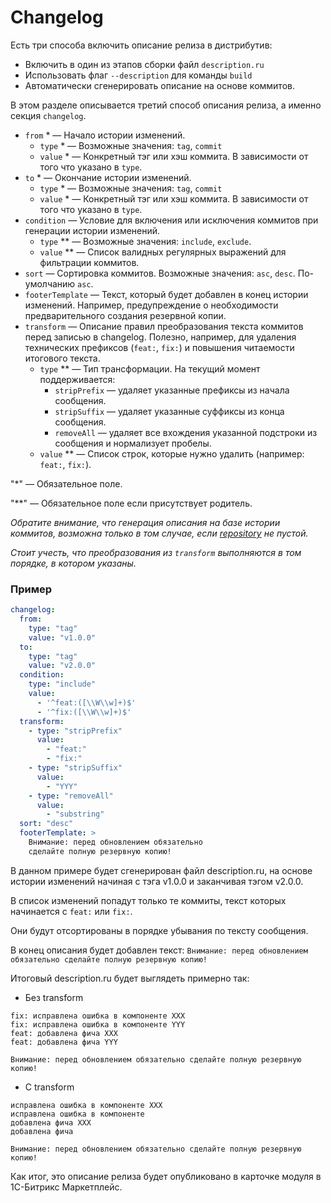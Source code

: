 # Changelog

Есть три способа включить описание релиза в дистрибутив:

- Включить в один из этапов сборки файл `description.ru`
- Использовать флаг `--description` для команды `build`
- Автоматически сгенерировать описание на основе коммитов.

В этом разделе описывается третий способ описания релиза, а именно секция `changelog`.

- `from` * &mdash; Начало истории изменений.
  - `type` * &mdash; Возможные значения: `tag`, `commit`
  - `value` * &mdash; Конкретный тэг или хэш коммита. В зависимости от того что указано в `type`.
- `to` * &mdash; Окончание истории изменений.
  - `type` * &mdash; Возможные значения: `tag`, `commit`
  - `value` * &mdash; Конкретный тэг или хэш коммита. В зависимости от того что указано в `type`.
- `condition` &mdash; Условие для включения или исключения коммитов при генерации истории изменений.
  - `type` ** &mdash; Возможные значения: `include`, `exclude`.
  - `value` ** &mdash; Список валидных регулярных выражений для фильтрации коммитов.
- `sort` &mdash; Сортировка коммитов. Возможные значения: `asc`, `desc`. По-умолчанию `asc`.
- `footerTemplate` &mdash; Текст, который будет добавлен в конец истории изменений. Например, предупреждение о необходимости предварительного создания резервной копии.
- `transform` — Описание правил преобразования текста коммитов перед записью в changelog. Полезно, например, для удаления технических префиксов (`feat:`, `fix:`) и повышения читаемости итогового текста.
  - `type` ** — Тип трансформации. На текущий момент поддерживается:
    - `stripPrefix` — удаляет указанные префиксы из начала сообщения.
    - `stripSuffix` — удаляет указанные суффиксы из конца сообщения.
    - `removeAll` — удаляет все вхождения указанной подстроки из сообщения и нормализует пробелы.
  - `value` ** — Список строк, которые нужно удалить (например: `feat:`, `fix:`).

"*" &mdash; Обязательное поле.

"**" &mdash; Обязательное поле если присутствует родитель.

*Обратите внимание, что генерация описания на базе истории коммитов, возможна только в том случае, если [repository](configuration/main.md) не пустой.*

*Стоит учесть, что преобразования из `transform` выполняются в том порядке, в котором указаны.*

### Пример

```yaml
changelog:
  from:
    type: "tag"
    value: "v1.0.0"
  to:
    type: "tag"
    value: "v2.0.0"
  condition:
    type: "include"
    value:
      - '^feat:([\\W\\w]+)$'
      - '^fix:([\\W\\w]+)$'
  transform:
    - type: "stripPrefix"
      value:
        - "feat:"
        - "fix:"
    - type: "stripSuffix"
      value:
        - "YYY"
    - type: "removeAll"
      value:
        - "substring"
  sort: "desc"
  footerTemplate: >
    Внимание: перед обновлением обязательно 
    сделайте полную резервную копию!
```

В данном примере будет сгенерирован файл description.ru, на основе истории изменений начиная с тэга v1.0.0 и заканчивая тэгом v2.0.0.

В список изменений попадут только те коммиты, текст которых начинается с `feat:` или `fix:`.

Они будут отсортированы в порядке убывания по тексту сообщения.

В конец описания будет добавлен текст: `Внимание: перед обновлением обязательно сделайте полную резервную копию!`

Итоговый description.ru будет выглядеть примерно так:

- Без transform

```text
fix: исправлена ошибка в компоненте XXX
fix: исправлена ошибка в компоненте YYY
feat: добавлена фича XXX
feat: добавлена фича YYY

Внимание: перед обновлением обязательно сделайте полную резервную копию!
```

- С transform

```text
исправлена ошибка в компоненте XXX
исправлена ошибка в компоненте
добавлена фича XXX
добавлена фича

Внимание: перед обновлением обязательно сделайте полную резервную копию!
```

Как итог, это описание релиза будет опубликовано в карточке модуля в 1С-Битрикс Маркетплейс.
